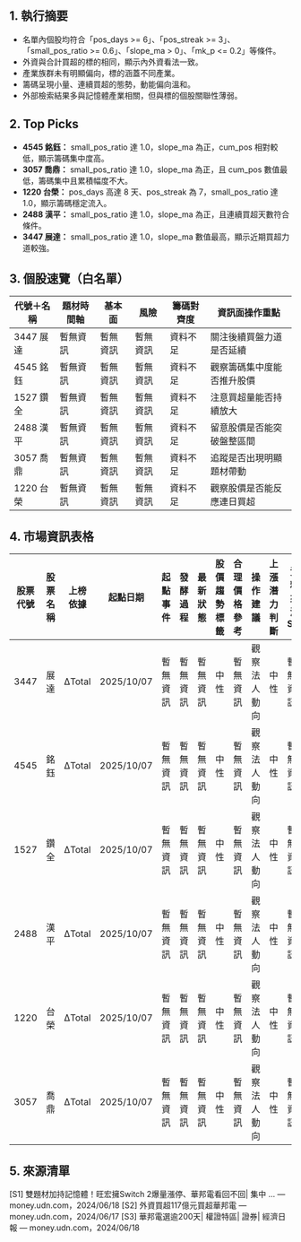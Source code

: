 ## 1. 執行摘要
- 名單內個股均符合「pos_days >= 6」、「pos_streak >= 3」、「small_pos_ratio >= 0.6」、「slope_ma > 0」、「mk_p <= 0.2」等條件。
- 外資與合計買超的標的相同，顯示內外資看法一致。
- 產業族群未有明顯偏向，標的涵蓋不同產業。
- 籌碼呈現小量、連續買超的態勢，動能偏向溫和。
- 外部檢索結果多與記憶體產業相關，但與標的個股關聯性薄弱。

## 2. Top Picks
- **4545 銘鈺：** small_pos_ratio 達 1.0，slope_ma 為正，cum_pos 相對較低，顯示籌碼集中度高。
- **3057 喬鼎：** small_pos_ratio 達 1.0，slope_ma 為正，且 cum_pos 數值最低，籌碼集中且累積幅度不大。
- **1220 台榮：** pos_days 高達 8 天、pos_streak 為 7，small_pos_ratio 達 1.0，顯示籌碼穩定流入。
- **2488 漢平：** small_pos_ratio 達 1.0，slope_ma 為正，且連續買超天數符合條件。
- **3447 展達：** small_pos_ratio 達 1.0，slope_ma 數值最高，顯示近期買超力道較強。

## 3. 個股速覽（白名單）
| 代號＋名稱 | 題材時間軸 | 基本面 | 風險 | 籌碼對齊度 | 資訊面操作重點 |
|---------|------|---------|------|------|------|
| 3447 展達 | 暫無資訊 | 暫無資訊 | 暫無資訊 | 資料不足 | 關注後續買盤力道是否延續 |
| 4545 銘鈺 | 暫無資訊 | 暫無資訊 | 暫無資訊 | 資料不足 | 觀察籌碼集中度能否推升股價 |
| 1527 鑽全 | 暫無資訊 | 暫無資訊 | 暫無資訊 | 資料不足 | 注意買超量能否持續放大 |
| 2488 漢平 | 暫無資訊 | 暫無資訊 | 暫無資訊 | 資料不足 | 留意股價是否能突破盤整區間 |
| 3057 喬鼎 | 暫無資訊 | 暫無資訊 | 暫無資訊 | 資料不足 | 追蹤是否出現明顯題材帶動 |
| 1220 台榮 | 暫無資訊 | 暫無資訊 | 暫無資訊 | 資料不足 | 觀察股價是否能反應連日買超 |

## 4. 市場資訊表格
| 股票代號 | 股票名稱 | 上榜依據 | 起點日期 | 起點事件 | 發酵過程 | 最新狀態 | 股價趨勢標籤 | 合理價格參考 | 操作建議 | 上漲潛力判斷 | 資料來源SID |
|---|---|---|---|---|---|---|---|---|---|---|---|
| 3447 | 展達 | ΔTotal | 2025/10/07 | 暫無資訊 | 暫無資訊 | 暫無資訊 | 中性 | 暫無資訊 | 觀察法人動向 | 中性 | 暫無資訊 |
| 4545 | 銘鈺 | ΔTotal | 2025/10/07 | 暫無資訊 | 暫無資訊 | 暫無資訊 | 中性 | 暫無資訊 | 觀察法人動向 | 中性 | 暫無資訊 |
| 1527 | 鑽全 | ΔTotal | 2025/10/07 | 暫無資訊 | 暫無資訊 | 暫無資訊 | 中性 | 暫無資訊 | 觀察法人動向 | 中性 | 暫無資訊 |
| 2488 | 漢平 | ΔTotal | 2025/10/07 | 暫無資訊 | 暫無資訊 | 暫無資訊 | 中性 | 暫無資訊 | 觀察法人動向 | 中性 | 暫無資訊 |
| 1220 | 台榮 | ΔTotal | 2025/10/07 | 暫無資訊 | 暫無資訊 | 暫無資訊 | 中性 | 暫無資訊 | 觀察法人動向 | 中性 | 暫無資訊 |
| 3057 | 喬鼎 | ΔTotal | 2025/10/07 | 暫無資訊 | 暫無資訊 | 暫無資訊 | 中性 | 暫無資訊 | 觀察法人動向 | 中性 | 暫無資訊 |

## 5. 來源清單
[S1] 雙題材加持記憶體！旺宏擁Switch 2爆量漲停、華邦電看回不回| 集中 ... — money.udn.com，2024/06/18
[S2] 外資買超117億元買超華邦電 — money.udn.com，2024/06/17
[S3] 華邦電選逾200天| 權證特區| 證券| 經濟日報 — money.udn.com，2024/06/18
